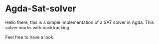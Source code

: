 # Agda-Sat-solver

Hello there, this is a simple implementation of a SAT solver in Agda. This solver works with backtracking. 

Feel free to have a look.
